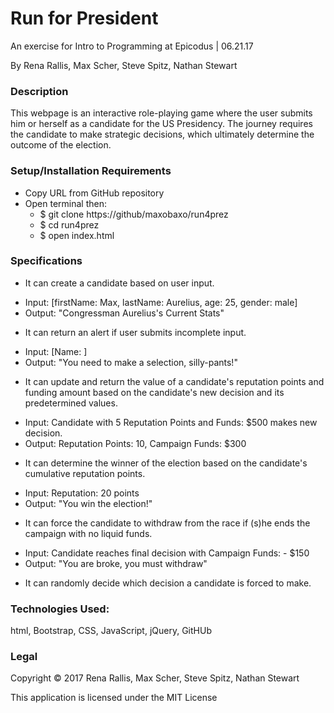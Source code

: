 # Run for President #
An exercise for Intro to Programming at Epicodus | 06.21.17

By Rena Rallis, Max Scher, Steve Spitz, Nathan Stewart

### Description ###
This webpage is an interactive role-playing game where the user submits him or herself as a candidate for the US Presidency. The journey requires the candidate to make strategic decisions, which ultimately determine the outcome of the election.

### Setup/Installation Requirements ###
* Copy URL from GitHub repository
* Open terminal then:
  * $ git clone https://github/maxobaxo/run4prez
  * $ cd run4prez
  * $ open index.html

### Specifications ###
* It can create a candidate based on user input.
 - Input: [firstName: Max, lastName: Aurelius, age: 25, gender: male]
 - Output: "Congressman Aurelius's Current Stats"
* It can return an alert if user submits incomplete input.
 - Input: [Name:       ]
 - Output: "You need to make a selection, silly-pants!"
* It can update and return the value of a candidate's reputation points and funding amount based on the candidate's new decision and its predetermined values.
 - Input: Candidate with 5 Reputation Points and Funds: $500 makes new decision.
 - Output: Reputation Points: 10, Campaign Funds: $300
* It can determine the winner of the election based on the candidate's cumulative reputation points.
 - Input: Reputation: 20 points
 - Output: "You win the election!"
* It can force the candidate to withdraw from the race if (s)he ends the campaign with no liquid funds.
 - Input: Candidate reaches final decision with Campaign Funds: - $150
 - Output: "You are broke, you must withdraw"
* It can randomly decide which decision a candidate is forced to make.

### Technologies Used: ###
html, Bootstrap, CSS, JavaScript, jQuery, GitHUb

### Legal ###
Copyright &copy; 2017 Rena Rallis, Max Scher, Steve Spitz, Nathan Stewart

This application is licensed under the MIT License
